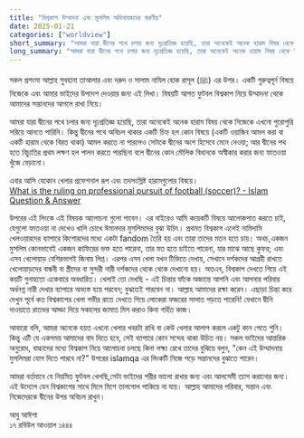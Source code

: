 ```yaml
---
title: "বিশ্বকাপ উম্মাদনা এবং মুসলিম অভিবাবকদের করণীয়"
date: 2025-01-21
categories: ["worldview"]
short_summary: "আমরা যারা দ্বীনের পথে চলার জন্য দৃঢ়প্রতিজ্ঞ হয়েছি, তারা অনেকেই অনেক হারাম বিষয় থেকে নিজেকে এখনো পুরোপুরি সরিয়ে আনতে পারিনি।"
long_summary: "আমরা যারা দ্বীনের পথে চলার জন্য দৃঢ়প্রতিজ্ঞ হয়েছি, তারা অনেকেই অনেক হারাম বিষয় থেকে নিজেকে এখনো পুরোপুরি সরিয়ে আনতে পারিনি। কিন্তু দ্বীনের পথে অবিচল থাকার একটি চিহ্ন হল কোন বিষয়ে (একটি ওয়াজিব আমল করা বা একটি হারাম থেকে বিরত থাকা)"
---
```


সকল প্রশংসা আল্লাহ সুবহানা তাআলার এবং দরুদ ও সালাম নাযিল হোক রাসূল (ﷺ) এর উপর। একটি গুরুত্বপূর্ন বিষয়ে নিজেকে এবং আমার ভাইদের উপদেশ দেওয়ার জন্য এই লিখা। বিষয়টি আগত ফুটবল বিশ্বকাপ নিয়ে উম্মাদনা থেকে আমাদের সন্তানদের আগলে রাখা নিয়ে। 

আমরা যারা দ্বীনের পথে চলার জন্য দৃঢ়প্রতিজ্ঞ হয়েছি, তারা অনেকেই অনেক হারাম বিষয় থেকে নিজেকে এখনো পুরোপুরি সরিয়ে আনতে পারিনি। কিন্তু দ্বীনের পথে অবিচল থাকার একটি চিহ্ন হল কোন বিষয়ে (একটি ওয়াজিব আমল করা বা একটি হারাম থেকে বিরত থাকা) আমল করতে না পারলেও সেটাকে দ্বীনের অংশ হিসেবে মেনে নেওয়া; আর দ্বীনের পথ হতে বিচ্যুতির প্রথম লক্ষণ হল পালন করতে পারছিনা বলে দ্বীনের কোন মৌলিক বিধানকে অস্বীকার করার জন্য ফাতওয়া খুঁজে বেড়ানো। 

এবার আসি যেকোন খেলার প্রফেশনাল রূপ এবং তদসংস্লিষ্ট হারামগুলোর বিষয়ে।  
[What is the ruling on professional pursuit of football (soccer)? - Islam Question & Answer](https://islamqa.info/en/answers/75644/what-is-the-ruling-on-professional-pursuit-of-football-soccer)

উপরের এই লিংকে এই বিষয়ক আলোচনা গুলো পাবেন। এর বাইরেও আমি কয়েকটি বিষয়ে আলোকপাত করতে চাই, যেগুলো ফাতওয়া না দেখেও খালি চোখে ঈমানদার মুসলিমদের বুঝা উচিৎ। প্রথমত বিশ্বকাপ এলেই নামিদামি খেলওয়ারদের ব্যাপারে কিশোরদের মধ্যে একটা fandom তৈরি হয় এবং তারা তাদের মতন হতে চায়। অথচ,একজন মুসলিম কোনভাবেই একজন কাফিরের ভক্ত হতে পারেনা, তার মত হতে চাইতে পারেনা, যার মাঝে আছে কুফর; এবং এসব খেলোয়াড় বেশিরভাগই জিনায় লিপ্ত। এরপর এসব খেলা যখন টিভিতে দেখায়, সেখানে দর্শকদের আগ্রহী রাখতে খেলোয়াড়দের বান্ধবী বা স্ত্রীদের বা সুন্দরী নারী দর্শকদের থেকে থেকে দেখানো হয়। অতএব, বিশ্বকাপ দেখতে গিয়ে এই কয়টি গুনাহতো একেবারে অবধারিত। খেলাই তো দেখছি - এই চিন্তার ফাঁকে অজান্তে আপনি এবং আপনার পরিবার অর্ধনগ্ন নারী দেখার ব্যাপারে অভ্যস্ত হয়ে পরবেন; বুঝতেই পারবেন না। আল্লাহ আমাদের রক্ষা করেন। এছাড়া চিন্তা করে দেখুন পূর্বে কত বিশ্বকাপের খেলা গভীর রাতে দেখতে গিয়ে লোকেরা ফজরের সালাত পড়তে পারেনি! যেখানে দ্বীনি দাওয়াতে রাতভর আড্ডা দিয়ে সকালের জামাত মিস করাও কিনা গর্হিত কাজ। 

আবারো বলি, আমরা অনেকে হয়ত এখনো খেলার খবরটা রাখি বা কেউ খেলার আলাপ করলে একটু কান পেতে শুনি। কিন্তু এটি যে একসময় আমাদের বাদ দিতে হবে, সেই ব্যাপারে কোন সন্দেহ থাকা উচিত নয়। সকল ভাইদের আন্তরিক অনুরোধ, বাচ্চাদের মধ্যে বিশ্বকাপ নিয়ে আলোচনা চলছে কিনা লক্ষ্য রেখে তাদের বুঝিয়ে বলুন, "কেন এই উম্মাদনায় মুসলিমরা যোগ দিতে পারবে না?" উপরের islamqa এর লিংকটি নিজে পড়ে সন্তানদের বুঝাতে পারেন। 

আমরা বর্তমানে যে নিয়মিত ফুটবল খেলছি,সেটা ভাইদের শরীর ভালো রাখার জন্য এবং আলসেমী ত্যাগ করানোর জন্য। এই উদ্যোগ যেন বিশ্বকাপের সাথে মিলে মিশে তালগোল পাকিয়ে না যায়। আল্লাহ আমাদের পরিবার, সন্তান এবং নিজেদেরকে দ্বীনের উপর অবিচল রাখুন। 

আবু আঈশা   
১৭ রবিউল আওয়াল ১৪৪৪
